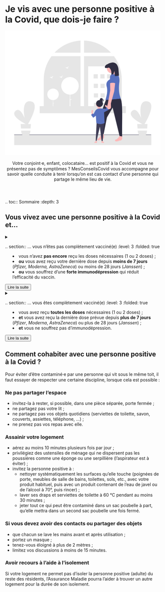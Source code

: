 # Je vis avec une personne positive à la Covid, que dois-je faire ?

<img src="illustrations/foyer.svg">

<header>
    <p class="big">Votre conjoint⸱e, enfant, colocataire… est positif à la Covid et vous ne présentez pas de symptômes ? MesConseilsCovid vous accompagne pour savoir quelle conduite à tenir lorsqu’on est cas contact d’une personne qui partage le même lieu de vie.</p>
</header>

.. toc:: Sommaire
    :depth: 3

## Vous vivez avec une personne positive à la Covid et…

<details id="personne-positive-schema-vaccinal-incomplet">

<summary>

.. section:: … vous n’êtes pas complètement vacciné(e)
    :level: 3
    :folded: true

<div class="explications">

* vous n’avez **pas encore** reçu les doses nécessaires (1 ou 2 doses) ;
* **ou** vous avez reçu votre dernière dose depuis **moins de 7 jours** (*Pfizer, Moderna, AstraZeneca*) ou moins de 28 jours (*Janssen*) ;
* **ou** vous souffrez d’une **forte immunodépression** qui réduit l’efficacité du vaccin.

</div>

<div class="lire-la-suite"><button class="button">Lire la suite</button></div>

</summary>

<p class="big">Voici ce que nous vous conseillons de faire :</p>

#### 1. Faites un test et isolez-vous

<div class="conseil">

Même si vous ne présentez pas de symptômes, il faut vous faire tester dès que possible en laboratoire ou en pharmacie :

* Si le test est **positif** : isolez-vous pendant au moins **10 jours**. Vous pourrez lever l’isolement dès le 10<sup>e</sup> jour, si vous ne ressentez pas de fièvre depuis au moins 48 h.
* Si le test est **négatif**, vous devez vous isoler au moins 7 jours de plus que la personne positive.


</div>

Si vous ne pouvez pas télétravailler, l’Assurance Maladie pourra vous prescrire un arrêt de travail. Pour plus d’information, rendez-vous sur [declare.ameli.fr](https://declare.ameli.fr/).

#### 2. Faites un test de contrôle

<div class="conseil">

Si des symptômes ne se déclarent pas entre-temps, **faites-vous tester à nouveau** (test PCR ou antigénique) 7 jours après la guérison ou la sortie de l’isolement de la personne positive.

* Si ce test est **négatif**, alors vous pouvez lever votre isolement.
* Si ce test est **positif**, alors restez isolé·e encore 10 jours au moins. Vous pourrez lever l’isolement dès le 10<sup>e</sup> jour, si vous ne ressentez pas de fièvre depuis au moins 48 h.

</div>

Voici un schéma illustrant la conduite à tenir dans votre situation :

<div class="timeline">
    <div>
        <a href="/illustrations/isolement-foyer-malade.png">
            <img src="/illustrations/isolement-foyer-malade.png"
                 alt="Frise chronologique représentant la période d’isolement">
        </a>
    </div>
</div>

</details>

<details id="personne-positive-schema-vaccinal-complet">

<summary>

.. section:: … vous êtes complètement vacciné(e)
    :level: 3
    :folded: true

<div class="explications">

* vous avez reçu **toutes les doses** nécessaires (1 ou 2 doses) ;
* **et** vous avez reçu la dernière dose prévue depuis **plus de 7 jours** (*Pfizer*, *Moderna*, *AstraZeneca*) ou plus de 28 jours (*Janssen*) ;
* **et** vous ne souffrez pas d’immunodépression.

</div>

<div class="lire-la-suite"><button class="button">Lire la suite</button></div>

</summary>

<p class="big">Voici ce que nous vous conseillons de faire :</p>

#### 1. Faites un test

<div class="conseil">

Même si vous ne présentez pas de symptômes, il faut vous faire tester dès que possible en laboratoire ou en pharmacie :

* Si le test est **positif** : isolez-vous pendant au moins **10 jours**. Vous pourrez lever l’isolement dès le 10<sup>e</sup> jour, si vous ne ressentez pas de fièvre depuis au moins 48 h.
* Si le test est **négatif**, il ne faut pas vous isoler mais restez prudent(e) :
    * portez le masque à l’intérieur et à l’extérieur, même dans les lieux qui ne l’exigeraient pas ;
    * évitez de rencontrer des personnes vulnérables ou fragiles ;
    * surveillez votre état : température, symptômes…

</div>

Si vous ne pouvez pas télétravailler, l’Assurance Maladie pourra vous prescrire un arrêt de travail. Pour plus d’information, rendez-vous sur [declare.ameli.fr](https://declare.ameli.fr/).

#### 2. Faites un test de contrôle

<div class="conseil">

Si votre premier test était **négatif**, vous devez faire un test de contrôle (PCR ou antigénique) **7 jours après la guérison** de la personne malade (soit 17 jours depuis son test positif ou le début de ses symptômes).

</div>

Si le résultat de ce test de contrôle est :

* **négatif** : vous pourrez retirer le masque dans les lieux où il n’est plus obligatoire et reprendre prudemment votre vie sociale ;
* **positif** : il faut vous isoler au moins 10 jours à partir de la date du test, et surveiller l’apparition de symptômes. Il n’est pas nécessaire de faire un test de contrôle pour sortir de l’isolement.

<div class="conseil conseil-jaune">

Attention, si vous ressentez des **symptômes** avant la date prévue de votre test de contrôle (17<sup>e</sup> jour), il faut vous faire tester dès que possible et vous isoler en attendant le résultat.

</div>

</details>


## Comment cohabiter avec une personne positive à la Covid ?

<p class="big">Pour éviter d’être contaminé⸱e par une personne qui vit sous le même toit, il faut essayer de respecter une certaine discipline, lorsque cela est possible :</p>

### Ne pas partager l’espace

* invitez-la à rester, si possible, dans une pièce séparée, porte fermée ;
* ne partagez pas votre lit ;
* ne partagez pas vos objets quotidiens (serviettes de toilette, savon, couverts, assiettes, téléphone, …) ;
* ne prenez pas vos repas avec elle.


### Assainir votre logement

* aérez au moins 10 minutes plusieurs fois par jour ;
* privilégiez des ustensiles de ménage qui ne dispersent pas les poussières comme une éponge ou une serpillière (l’aspirateur est à éviter) ;
* invitez la personne positive à :
  - nettoyer systématiquement les surfaces qu’elle touche (poignées de porte, meubles de salle de bains, toilettes, sols, etc., avec votre produit habituel, puis avec un produit contenant de l’eau de javel ou de l’alcool à 70°, puis rincer) ;
  - laver ses draps et serviettes de toilette à 60 °C pendant au moins 30 minutes ;
  - jeter tout ce qui peut être contaminé dans un sac poubelle à part, qu’elle mettra dans un second sac poubelle une fois fermé.

### Si vous devez avoir des contacts ou partager des objets

* que chacun se lave les mains avant et après utilisation ;
* portez un masque ;
* tenez-vous éloigné à plus de 2 mètres ;
* limitez vos discussions à moins de 15 minutes.

### Avoir recours à l’aide à l’isolement

Si votre logement ne permet pas d’isoler la personne positive (adulte) du reste des résidents, l’Assurance Maladie pourra l’aider à trouver un autre logement pour la durée de son isolement.
